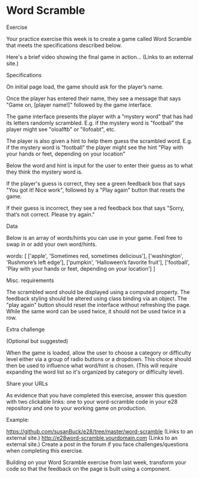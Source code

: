 # Word Scramble
Exercise

Your practice exercise this week is to create a game called Word Scramble that meets the specifications described below.

Here's a brief video showing the final game in action... (Links to an external site.)

 

Specifications

On initial page load, the game should ask for the player’s name.



 

Once the player has entered their name, they see a message that says "Game on, [player name!]" followed by the game interface.

The game interface presents the player with a "mystery word" that has had its letters randomly scrambled. E.g. if the mystery word is "football" the player might see "oloalftb" or "llofoabt", etc. 

The player is also given a hint to help them guess the scrambled word. E.g. if the mystery word is "football" the player might see the hint "Play with your hands or feet, depending on your location"

Below the word and hint is input for the user to enter their guess as to what they think the mystery word is.



 

If the player's guess is correct, they see a green feedback box that says "You got it! Nice work", followed by a "Play again" button that resets the game.



 

If their guess is incorrect, they see a red feedback box that says "Sorry, that’s not correct. Please try again."



 

Data

Below is an array of words/hints you can use in your game. Feel free to swap in or add your own word/hints.

words: [
    ['apple', 'Sometimes red, sometimes delicious'],
    ['washington', 'Rushmore’s left edge'],
    ['pumpkin', 'Halloween’s favorite fruit'],
    ['football', 'Play with your hands or feet, depending on your location']
]

Misc. requirements

The scrambled word should be displayed using a computed property.
The feedback styling should be altered using class binding via an object.
The "play again" button should reset the interface without refreshing the page.
While the same word can be used twice, it should not be used twice in a row. 
 

Extra challenge

(Optional but suggested)

When the game is loaded, allow the user to choose a category or difficulty level either via a group of radio buttons or a dropdown. This choice should then be used to influence what word/hint is chosen. (This will require expanding the word list so it's organized by category or difficulty level).

 

Share your URLs

As evidence that you have completed this exercise, answer this question with two clickable links: one to your word-scramble code in your e28 repository and one to your working game on production.

Example:

https://github.com/susanBuck/e28/tree/master/word-scramble (Links to an external site.)
http://e28word-scramble.yourdomain.com (Links to an external site.)
Create a post in the forum if you face challenges/questions when completing this exercise.

Building on your Word Scramble exercise from last week, transform your code so that the feedback on the page is built using a component.